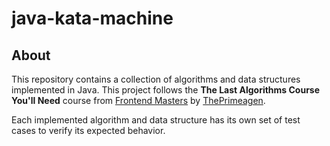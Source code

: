 # java-kata-machine
## About

This repository contains a collection of algorithms and data structures implemented in Java. This project follows the **The Last Algorithms Course You'll Need** course from [Frontend Masters](https://frontendmasters.com/courses/algorithms) by [ThePrimeagen](https://github.com/theprimeagen). 

Each implemented algorithm and data structure has its own set of test cases to verify its expected behavior.
